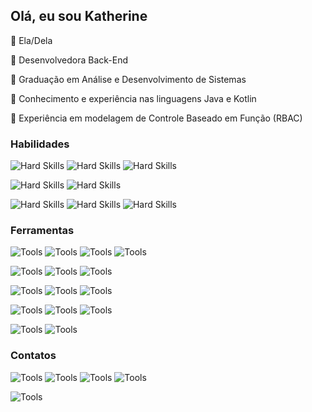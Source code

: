 ## Olá, eu sou Katherine

:blossom: Ela/Dela

:blossom: Desenvolvedora Back-End

:blossom: Graduação em Análise e Desenvolvimento de Sistemas

:blossom: Conhecimento e experiência nas linguagens Java e Kotlin

:blossom: Experiência em modelagem de Controle Baseado em Função (RBAC)

### Habilidades
<!-- Hard Skills -->
![Hard Skills](https://img.shields.io/badge/java-4682B4?style=for-the-badge)
![Hard Skills](https://img.shields.io/badge/Kotlin-B125EA?style=for-the-badge&logo=kotlin&logoColor=white)
![Hard Skills](https://img.shields.io/badge/PLSQL-F80000?style=for-the-badge&logo=oracle&logoColor=black)

![Hard Skills](https://img.shields.io/badge/IBM%20Cloud-1261FE?style=for-the-badge&logo=IBM%20Cloud&logoColor=white)
![Hard Skills](https://img.shields.io/badge/microsoft%20azure-0089D6?style=for-the-badge&logo=microsoft-azure&logoColor=white)

![Hard Skills](https://img.shields.io/badge/Spring-6DB33F?style=for-the-badge&logo=spring&logoColor=white)
![Hard Skills](https://img.shields.io/badge/Spring_Boot-6DB33F?style=for-the-badge&logo=spring-boot&logoColor=white)
![Hard Skills](https://img.shields.io/badge/Hibernate-59666C?style=for-the-badge&logo=Hibernate&logoColor=white)

### Ferramentas
<!-- Tools -->
![Tools](https://img.shields.io/badge/IntelliJ_IDEA-000000.svg?style=for-the-badge&logo=intellij-idea&logoColor=white)
![Tools](https://img.shields.io/badge/Eclipse-2C2255?style=for-the-badge&logo=eclipse&logoColor=white)
![Tools](https://img.shields.io/badge/VSCode-0078D4?style=for-the-badge&logo=visual%20studio%20code&logoColor=white)
![Tools](https://img.shields.io/badge/Notepad++-90E59A.svg?style=for-the-badge&logo=notepad%2B%2B&logoColor=black)

![Tools](https://img.shields.io/badge/Swagger-85EA2D?style=for-the-badge&logo=Swagger&logoColor=white)
![Tools](https://img.shields.io/badge/Jenkins-49728B?style=for-the-badge&logo=jenkins&logoColor=white)
![Tools](https://img.shields.io/badge/VMware-231f20?style=for-the-badge&logo=VMware&logoColor=white)

![Tools](https://img.shields.io/badge/Oracle-F80000?style=for-the-badge&logo=oracle&logoColor=black)
![Tools](https://img.shields.io/badge/MySQL-005C84?style=for-the-badge&logo=mysql&logoColor=white)
![Tools](https://img.shields.io/badge/dbeaver-382923?style=for-the-badge&logo=dbeaver&logoColor=white)

![Tools](https://img.shields.io/badge/GitHub-100000?style=for-the-badge&logo=github&logoColor=white)
![Tools](https://img.shields.io/badge/GitLab-330F63?style=for-the-badge&logo=gitlab&logoColor=white)
![Tools](https://img.shields.io/badge/GIT-E44C30?style=for-the-badge&logo=git&logoColor=white)

![Tools](https://img.shields.io/badge/Insomnia-5849be?style=for-the-badge&logo=Insomnia&logoColor=white)
![Tools](https://img.shields.io/badge/Postman-FF6C37?style=for-the-badge&logo=Postman&logoColor=white)

### Contatos
![Tools](https://img.shields.io/badge/fiverr-1DBF73?style=for-the-badge&logo=fiverr&logoColor=white)
![Tools](https://img.shields.io/badge/Freelancer-29B2FE?style=for-the-badge&logo=Freelancer&logoColor=white)
![Tools](https://img.shields.io/badge/Indeed-003A9B?style=for-the-badge&logo=Indeed&logoColor=white)
![Tools](https://img.shields.io/badge/UpWork-6FDA44?style=for-the-badge&logo=Upwork&logoColor=white)

![Tools](https://img.shields.io/badge/Telegram-2CA5E0?style=for-the-badge&logo=telegram&logoColor=white) <!-- colocar o link do canal do telegram -->
